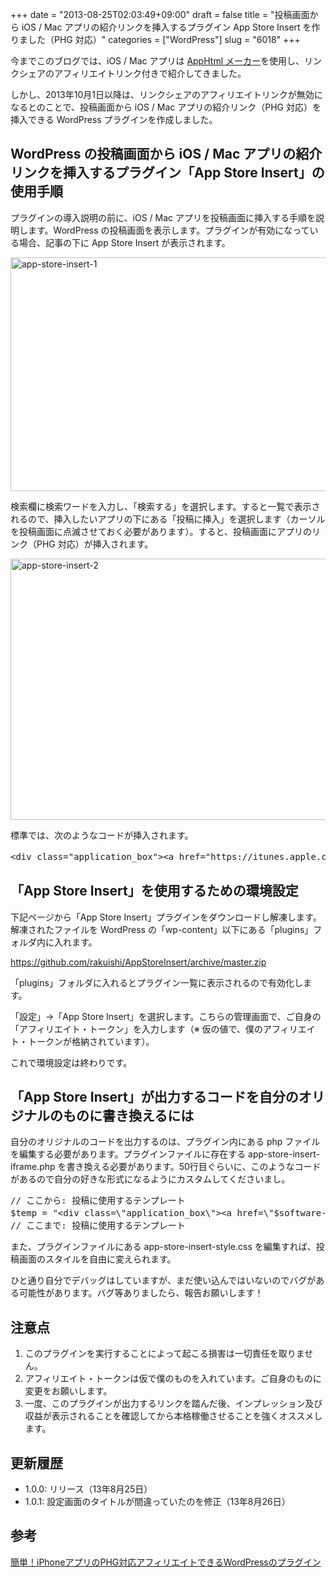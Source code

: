 +++
date = "2013-08-25T02:03:49+09:00"
draft = false
title = "投稿画面から iOS / Mac アプリの紹介リンクを挿入するプラグイン App Store Insert を作りました（PHG 対応）"
categories = ["WordPress"]
slug = "6018"
+++

今までこのブログでは、iOS / Mac アプリは <a href="http://dl.dropboxusercontent.com/u/2271551/javascript/apphtmlmk.html">AppHtml メーカー</a>を使用し、リンクシェアのアフィリエイトリンク付きで紹介してきました。

しかし、2013年10月1日以降は、リンクシェアのアフィリエイトリンクが無効になるとのことで、投稿画面から iOS / Mac アプリの紹介リンク（PHG 対応）を挿入できる WordPress プラグインを作成しました。

<h2>WordPress の投稿画面から iOS / Mac アプリの紹介リンクを挿入するプラグイン「App Store Insert」の使用手順</h2>

プラグインの導入説明の前に、iOS / Mac アプリを投稿画面に挿入する手順を説明します。WordPress の投稿画面を表示します。プラグインが有効になっている場合、記事の下に App Store Insert が表示されます。

<img src="/images/2013/08/app-store-insert-1.png" alt="app-store-insert-1" width="640" height="374" class="aligncenter size-full wp-image-6028" />

検索欄に検索ワードを入力し、「検索する」を選択します。すると一覧で表示されるので、挿入したいアプリの下にある「投稿に挿入」を選択します（カーソルを投稿画面に点滅させておく必要があります）。すると、投稿画面にアプリのリンク（PHG 対応）が挿入されます。

<img src="/images/2013/08/app-store-insert-2.png" alt="app-store-insert-2" width="640" height="418" class="align-center size-full wp-image-6029" />

標準では、次のようなコードが挿入されます。

<pre class="prettyprint">&lt;div class="application_box"&gt;&lt;a href="https://itunes.apple.com/jp/app/ofurain-you-bian-fan-hao-jian/id578073498?mt=8&uo=4&at=11l3RT" target="itunes_store"&gt;&lt;img src="http://a1032.phobos.apple.com/us/r1000/108/Purple/v4/d7/86/6a/d7866a7e-2706-c78c-2aec-e5ac2c36c457/mzl.ioreumsv.100x100-75.png"&gt;&lt;/a&gt;&lt;a href="https://itunes.apple.com/jp/app/ofurain-you-bian-fan-hao-jian/id578073498?mt=8&uo=4&at=11l3RT" target="itunes_store"&gt;&lt;strong&gt;オフライン郵便番号検索の決定版！ -  郵便番号検索くん&lt;/strong&gt;&lt;/a&gt;&lt;br&gt;カテゴリ: 辞書／辞典／その他&lt;br /&gt;現在の価格: 無料&lt;/div&gt;</pre>

<h2>「App Store Insert」を使用するための環境設定</h2>

下記ページから「App Store Insert」プラグインをダウンロードし解凍します。解凍されたファイルを WordPress の「wp-content」以下にある「plugins」フォルダ内に入れます。

<a href="https://github.com/rakuishi/AppStoreInsert/archive/master.zip" target="_blank">https://github.com/rakuishi/AppStoreInsert/archive/master.zip</a>

「plugins」フォルダに入れるとプラグイン一覧に表示されるので有効化します。

「設定」→「App Store Insert」を選択します。こちらの管理画面で、ご自身の「アフィリエイト・トークン」を入力します（※ 仮の値で、僕のアフィリエイト・トークンが格納されています）。

これで環境設定は終わりです。

<h2>「App Store Insert」が出力するコードを自分のオリジナルのものに書き換えるには</h2>

自分のオリジナルのコードを出力するのは、プラグイン内にある php ファイルを編集する必要があります。プラグインファイルに存在する app-store-insert-iframe.php を書き換える必要があります。50行目ぐらいに、このようなコードがあるので自分の好きな形式になるようにカスタムしてくださいまし。

<pre class="prettyprint">// ここから: 投稿に使用するテンプレート
$temp = "&lt;div class=\"application_box\"&gt;&lt;a href=\"$software-&gt;phgTrackViewUrl\" target=\"itunes_store\"&gt;&lt;img src=\"$software-&gt;artworkUrl\"&gt;&lt;/a&gt;&lt;a href=\"$software-&gt;phgTrackViewUrl\" target=\"itunes_store\"&gt;&lt;strong&gt;$software-&gt;trackName&lt;/strong&gt;&lt;/a&gt;&lt;br&gt;カテゴリ: $software-&gt;genre&lt;br /&gt;現在の価格: $software-&gt;price&lt;/div&gt;";
// ここまで: 投稿に使用するテンプレート</pre>

また、プラグインファイルにある app-store-insert-style.css を編集すれば、投稿画面のスタイルを自由に変えられます。

ひと通り自分でデバッグはしていますが、まだ使い込んではいないのでバグがある可能性があります。バグ等ありましたら、報告お願いします！

<h2>注意点</h2>

<ol>
<li>このプラグインを実行することによって起こる損害は一切責任を取りません。</li>
<li>アフィリエイト・トークンは仮で僕のものを入れています。ご自身のものに変更をお願いします。</li>
<li>一度、このプラグインが出力するリンクを踏んだ後、インプレッション及び収益が表示されることを確認してから本格稼働させることを強くオススメします。</li>
</ol>

<h2>更新履歴</h2>

<ul>
<li>1.0.0: リリース（13年8月25日）</li>
<li>1.0.1: 設定画面のタイトルが間違っていたのを修正（13年8月26日）</li>
</ul>

<h2>参考</h2>

<a href="http://rentalhomepage.com/phg/" target="_blank">簡単！iPhoneアプリのPHG対応アフィリエイトできるWordPressのプラグイン</a>
